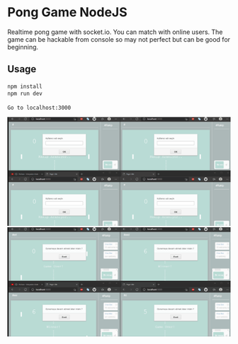 # Pong Game NodeJS
Realtime pong game with socket.io. You can match with online users. The game can be hackable from console so may not perfect but can be good for beginning.

## Usage
```
npm install
npm run dev

Go to localhost:3000
```

<img src="/pongGameGif1.gif" width="900">
<img src="/pongGameGif2.gif" width="900">



